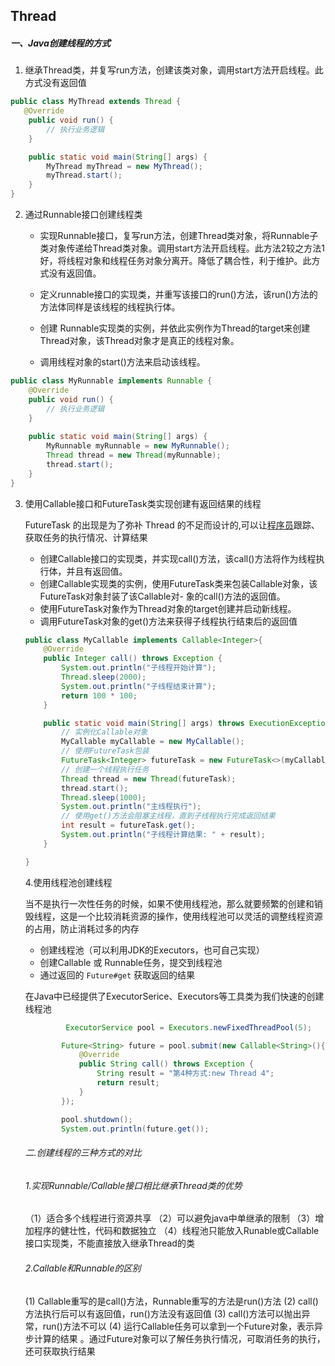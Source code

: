 ## Thread

##### 一、Java创建线程的方式

1. 继承Thread类，并复写run方法，创建该类对象，调用start方法开启线程。此方式没有返回值 

```java
public class MyThread extends Thread {
   @Override
    public void run() {
        // 执行业务逻辑
    }

    public static void main(String[] args) {
        MyThread myThread = new MyThread();
        myThread.start();
    }
}
```



2. 通过Runnable接口创建线程类

   - 实现Runnable接口，复写run方法，创建Thread类对象，将Runnable子类对象传递给Thread类对象。调用start方法开启线程。此方法2较之方法1好，将线程对象和线程任务对象分离开。降低了耦合性，利于维护。此方式没有返回值。

   - 定义runnable接口的实现类，并重写该接口的run()方法，该run()方法的方法体同样是该线程的线程执行体。

   - 创建 Runnable实现类的实例，并依此实例作为Thread的target来创建Thread对象，该Thread对象才是真正的线程对象。

   - 调用线程对象的start()方法来启动该线程。

```java
public class MyRunnable implements Runnable {
    @Override
    public void run() {
        // 执行业务逻辑
    }
    
    public static void main(String[] args) {
        MyRunnable myRunnable = new MyRunnable();
        Thread thread = new Thread(myRunnable);
        thread.start();
    }
}
```

3. 使用Callable接口和FutureTask类实现创建有返回结果的线程

   FutureTask 的出现是为了弥补 Thread 的不足而设计的,可以让[程序员](http://www.liuhaihua.cn/archives/tag/程序员)跟踪、获取任务的执行情况、计算结果

   - 创建Callable接口的实现类，并实现call()方法，该call()方法将作为线程执行体，并且有返回值。
   - 创建Callable实现类的实例，使用FutureTask类来包装Callable对象，该FutureTask对象封装了该Callable对- 象的call()方法的返回值。
   -  使用FutureTask对象作为Thread对象的target创建并启动新线程。
   - 调用FutureTask对象的get()方法来获得子线程执行结束后的返回值

   ```java
   public class MyCallable implements Callable<Integer>{
       @Override
       public Integer call() throws Exception {
           System.out.println("子线程开始计算");
           Thread.sleep(2000);
           System.out.println("子线程结束计算");
           return 100 * 100;
       }
   
       public static void main(String[] args) throws ExecutionException, InterruptedException {
           // 实例化Callable对象
           MyCallable myCallable = new MyCallable();
           // 使用FutureTask包装
           FutureTask<Integer> futureTask = new FutureTask<>(myCallable);
           // 创建一个线程执行任务
           Thread thread = new Thread(futureTask);
           thread.start();
           Thread.sleep(1000);
           System.out.println("主线程执行");
           // 使用get()方法会阻塞主线程，直到子线程执行完成返回结果
           int result = futureTask.get();
           System.out.println("子线程计算结果: " + result);
       }
   
   }
   ```

   4.使用线程池创建线程

   当不是执行一次性任务的时候，如果不使用线程池，那么就要频繁的创建和销毁线程，这是一个比较消耗资源的操作，使用线程池可以灵活的调整线程资源的占用，防止消耗过多的内存

   - 创建线程池（可以利用JDK的Executors，也可自己实现）
   - 创建Callable 或 Runnable任务，提交到线程池
   - 通过返回的 `Future#get` 获取返回的结果

   在Java中已经提供了ExecutorSerice、Executors等工具类为我们快速的创建线程池	

   ```java
   			ExecutorService pool = Executors.newFixedThreadPool(5);
   
           Future<String> future = pool.submit(new Callable<String>(){
               @Override
               public String call() throws Exception {
                   String result = "第4种方式:new Thread 4";
                   return result;
               }
           });
   
           pool.shutdown();
           System.out.println(future.get());
   ```

   

   ###### 二.创建线程的三种方式的对比

   ###### 1.实现Runnable/Callable接口相比继承Thread类的优势

   （1）适合多个线程进行资源共享
   （2）可以避免java中单继承的限制
   （3）增加程序的健壮性，代码和数据独立
   （4）线程池只能放入Runable或Callable接口实现类，不能直接放入继承Thread的类

   ###### 2.Callable和Runnable的区别

   (1) Callable重写的是call()方法，Runnable重写的方法是run()方法
   (2) call()方法执行后可以有返回值，run()方法没有返回值
   (3) call()方法可以抛出异常，run()方法不可以
   (4) 运行Callable任务可以拿到一个Future对象，表示异步计算的结果 。通过Future对象可以了解任务执行情况，可取消任务的执行，还可获取执行结果